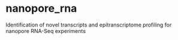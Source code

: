 # nanopore_rna
Identification of novel transcripts and epitranscriptome profiling for nanopore RNA-Seq experiments
